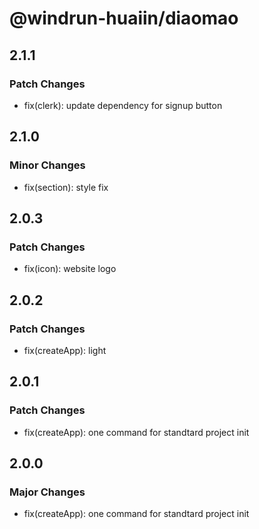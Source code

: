 # @windrun-huaiin/diaomao

## 2.1.1

### Patch Changes

- fix(clerk): update dependency for signup button

## 2.1.0

### Minor Changes

- fix(section): style fix

## 2.0.3

### Patch Changes

- fix(icon): website logo

## 2.0.2

### Patch Changes

- fix(createApp): light

## 2.0.1

### Patch Changes

- fix(createApp): one command for standtard project init

## 2.0.0

### Major Changes

- fix(createApp): one command for standtard project init
